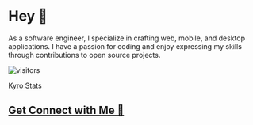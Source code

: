 # Hey 👋
As a software engineer, I specialize in crafting web, mobile, and desktop applications. I have a passion for coding and enjoy expressing my skills through contributions to open source projects.

![visitors](https://visitor-badge.laobi.icu/badge?page_id=balaji-sivasakthi.balaji-sivasakthi) 


[Kyro Stats](https://github.com/balaji-kyro)

## [Get Connect with Me 🚀](https://linktr.ee/BalaG)
